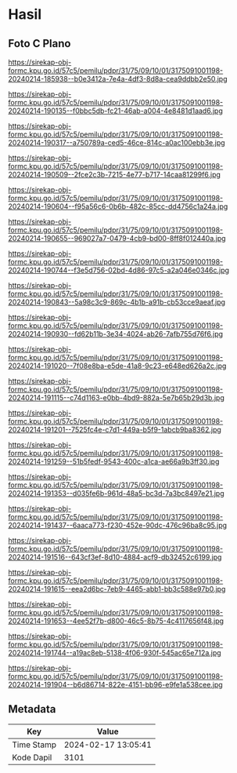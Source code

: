# Hasil

## Foto C Plano

https://sirekap-obj-formc.kpu.go.id/57c5/pemilu/pdpr/31/75/09/10/01/3175091001198-20240214-185938--b0e3412a-7e4a-4df3-8d8a-cea9ddbb2e50.jpg

https://sirekap-obj-formc.kpu.go.id/57c5/pemilu/pdpr/31/75/09/10/01/3175091001198-20240214-190135--f0bbc5db-fc21-46ab-a004-4e8481d1aad6.jpg

https://sirekap-obj-formc.kpu.go.id/57c5/pemilu/pdpr/31/75/09/10/01/3175091001198-20240214-190317--a750789a-ced5-46ce-814c-a0ac100ebb3e.jpg

https://sirekap-obj-formc.kpu.go.id/57c5/pemilu/pdpr/31/75/09/10/01/3175091001198-20240214-190509--2fce2c3b-7215-4e77-b717-14caa81299f6.jpg

https://sirekap-obj-formc.kpu.go.id/57c5/pemilu/pdpr/31/75/09/10/01/3175091001198-20240214-190604--f95a56c6-0b6b-482c-85cc-dd4756c1a24a.jpg

https://sirekap-obj-formc.kpu.go.id/57c5/pemilu/pdpr/31/75/09/10/01/3175091001198-20240214-190655--969027a7-0479-4cb9-bd00-8ff8f012440a.jpg

https://sirekap-obj-formc.kpu.go.id/57c5/pemilu/pdpr/31/75/09/10/01/3175091001198-20240214-190744--f3e5d756-02bd-4d86-97c5-a2a046e0346c.jpg

https://sirekap-obj-formc.kpu.go.id/57c5/pemilu/pdpr/31/75/09/10/01/3175091001198-20240214-190843--5a98c3c9-869c-4b1b-a91b-cb53cce9aeaf.jpg

https://sirekap-obj-formc.kpu.go.id/57c5/pemilu/pdpr/31/75/09/10/01/3175091001198-20240214-190930--fd62b11b-3e34-4024-ab26-7afb755d76f6.jpg

https://sirekap-obj-formc.kpu.go.id/57c5/pemilu/pdpr/31/75/09/10/01/3175091001198-20240214-191020--7f08e8ba-e5de-41a8-9c23-e648ed626a2c.jpg

https://sirekap-obj-formc.kpu.go.id/57c5/pemilu/pdpr/31/75/09/10/01/3175091001198-20240214-191115--c74d1163-e0bb-4bd9-882a-5e7b65b29d3b.jpg

https://sirekap-obj-formc.kpu.go.id/57c5/pemilu/pdpr/31/75/09/10/01/3175091001198-20240214-191201--7525fc4e-c7d1-449a-b5f9-1abcb9ba8362.jpg

https://sirekap-obj-formc.kpu.go.id/57c5/pemilu/pdpr/31/75/09/10/01/3175091001198-20240214-191259--51b5fedf-9543-400c-a1ca-ae66a9b3ff30.jpg

https://sirekap-obj-formc.kpu.go.id/57c5/pemilu/pdpr/31/75/09/10/01/3175091001198-20240214-191353--d035fe6b-961d-48a5-bc3d-7a3bc8497e21.jpg

https://sirekap-obj-formc.kpu.go.id/57c5/pemilu/pdpr/31/75/09/10/01/3175091001198-20240214-191437--6aaca773-f230-452e-90dc-476c96ba8c95.jpg

https://sirekap-obj-formc.kpu.go.id/57c5/pemilu/pdpr/31/75/09/10/01/3175091001198-20240214-191516--643cf3ef-8d10-4884-acf9-db32452c6199.jpg

https://sirekap-obj-formc.kpu.go.id/57c5/pemilu/pdpr/31/75/09/10/01/3175091001198-20240214-191615--eea2d6bc-7eb9-4465-abb1-bb3c588e97b0.jpg

https://sirekap-obj-formc.kpu.go.id/57c5/pemilu/pdpr/31/75/09/10/01/3175091001198-20240214-191653--4ee52f7b-d800-46c5-8b75-4c4117656f48.jpg

https://sirekap-obj-formc.kpu.go.id/57c5/pemilu/pdpr/31/75/09/10/01/3175091001198-20240214-191744--a19ac8eb-5138-4f06-930f-545ac65e712a.jpg

https://sirekap-obj-formc.kpu.go.id/57c5/pemilu/pdpr/31/75/09/10/01/3175091001198-20240214-191904--b6d86714-822e-4151-bb96-e9fe1a538cee.jpg


## Metadata

| Key        | Value               |
| ---------- | ------------------- |
| Time Stamp | 2024-02-17 13:05:41 |
| Kode Dapil | 3101                |



